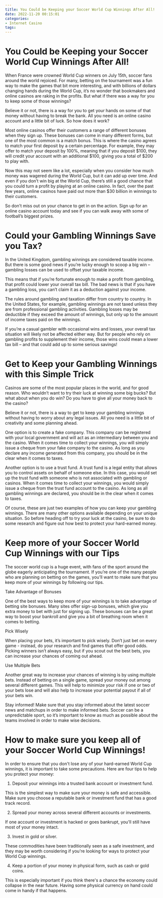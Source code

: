 ```yaml
---
title: You Could be Keeping your Soccer World Cup Winnings After All!
date: 2022-11-20 00:15:01
categories:
- Internet Casino
tags:
---
```



#  You Could be Keeping your Soccer World Cup Winnings After All!

When France were crowned World Cup winners on July 15th, soccer fans around the world rejoiced. For many, betting on the tournament was a fun way to make the games that bit more interesting, and with billions of dollars changing hands during the World Cup, it’s no wonder that bookmakers and online casinos are raking in the profits. But what if there was a way for you to keep some of those winnings?

Believe it or not, there is a way for you to get your hands on some of that money without having to break the bank. All you need is an online casino account and a little bit of luck. So how does it work?

Most online casinos offer their customers a range of different bonuses when they sign up. These bonuses can come in many different forms, but one of the most common is a match bonus. This is where the casino agrees to match your first deposit by a certain percentage. For example, they may offer to match your deposit by 100%, meaning that if you deposit $100, they will credit your account with an additional $100, giving you a total of $200 to play with.

Now this may not seem like a lot, especially when you consider how much money was wagered during the World Cup, but it can add up over time. And even if you don’t win big at the World Cup, there’s still a good chance that you could turn a profit by playing at an online casino. In fact, over the past few years, online casinos have paid out more than $30 billion in winnings to their customers.

So don’t miss out on your chance to get in on the action. Sign up for an online casino account today and see if you can walk away with some of football’s biggest prizes.

#  Could your Gambling Winnings Save you Tax?

In the United Kingdom, gambling winnings are considered taxable income. But there is some good news if you’re lucky enough to scoop a big win – gambling losses can be used to offset your taxable income.

This means that if you’re fortunate enough to make a profit from gambling, that profit could lower your overall tax bill. The bad news is that if you have a gambling loss, you can’t claim it as a deduction against your income.

The rules around gambling and taxation differ from country to country. In the United States, for example, gambling winnings are not taxed unless they are from professional gambling activities. Gambling losses may be deductible if they exceed the amount of winnings, but only up to the amount of income taxes paid on the winnings.

If you’re a casual gambler with occasional wins and losses, your overall tax situation will likely not be affected either way. But for people who rely on gambling profits to supplement their income, those wins could mean a lower tax bill – and that could add up to some serious savings!

#  Get to Keep your Gambling Winnings with this Simple Trick

Casinos are some of the most popular places in the world, and for good reason. Who wouldn’t want to try their luck at winning some big bucks? But what about when you do win? Do you have to give all your money back to the casino?

Believe it or not, there is a way to get to keep your gambling winnings without having to worry about any legal issues. All you need is a little bit of creativity and some planning ahead.

One option is to create a fake company. This company can be registered with your local government and will act as an intermediary between you and the casino. When it comes time to collect your winnings, you will simply issue a cheque from your fake company to the casino. As long as you declare any income generated from this company, you should be in the clear when it comes to taxes.

Another option is to use a trust fund. A trust fund is a legal entity that allows you to control assets on behalf of someone else. In this case, you would set up the trust fund with someone who is not associated with gambling or casinos. When it comes time to collect your winnings, you would simply issue a cheque from the trust fund account to the casino. As long as all gambling winnings are declared, you should be in the clear when it comes to taxes.

Of course, these are just two examples of how you can keep your gambling winnings. There are many other options available depending on your unique situation. So before heading off to try your luck at the casino, be sure to do some research and figure out how best to protect your hard-earned money.

#  Keep more of your Soccer World Cup Winnings with our Tips

The soccer world cup is a huge event, with fans of the sport around the globe eagerly anticipating the tournament. If you’re one of the many people who are planning on betting on the games, you’ll want to make sure that you keep more of your winnings by following our tips.

Take Advantage of Bonuses

One of the best ways to keep more of your winnings is to take advantage of betting site bonuses. Many sites offer sign-up bonuses, which give you extra money to bet with just for signing up. These bonuses can be a great way to boost your bankroll and give you a bit of breathing room when it comes to betting.

Pick Wisely

When placing your bets, it’s important to pick wisely. Don’t just bet on every game - instead, do your research and find games that offer good odds. Picking winners isn’t always easy, but if you scout out the best bets, you can increase your chances of coming out ahead.

Use Multiple Bets

Another great way to increase your chances of winning is by using multiple bets. Instead of betting on a single game, spread your money out among several different games. This will help to minimize your risk if one or two of your bets lose and will also help to increase your potential payout if all of your bets win.

Stay informed!
Make sure that you stay informed about the latest soccer news and matchups in order to make informed bets. Soccer can be a unpredictable sport, so it’s important to know as much as possible about the teams involved in order to make wise decisions.

#  How to make sure you keep all of your Soccer World Cup Winnings!

In order to ensure that you don't lose any of your hard-earned World Cup winnings, it is important to take some precautions. Here are four tips to help you protect your money:

1. Deposit your winnings into a trusted bank account or investment fund.

This is the simplest way to make sure your money is safe and accessible. Make sure you choose a reputable bank or investment fund that has a good track record.

2. Spread your money across several different accounts or investments.

If one account or investment is hacked or goes bankrupt, you'll still have most of your money intact.

3. Invest in gold or silver.

These commodities have been traditionally seen as a safe investment, and they may be worth considering if you're looking for ways to protect your World Cup winnings.

4. Keep a portion of your money in physical form, such as cash or gold coins.

This is especially important if you think there's a chance the economy could collapse in the near future. Having some physical currency on hand could come in handy if that happens.